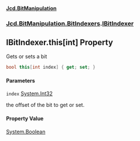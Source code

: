 ﻿#### [Jcd.BitManipulation](index.md 'index')

### [Jcd.BitManipulation.BitIndexers](Jcd.BitManipulation.BitIndexers.md 'Jcd.BitManipulation.BitIndexers').[IBitIndexer](Jcd.BitManipulation.BitIndexers.IBitIndexer.md 'Jcd.BitManipulation.BitIndexers.IBitIndexer')

## IBitIndexer.this[int] Property

Gets or sets a bit

```csharp
bool this[int index] { get; set; }
```

#### Parameters

<a name='Jcd.BitManipulation.BitIndexers.IBitIndexer.this[int].index'></a>

`index` [System.Int32](https://docs.microsoft.com/en-us/dotnet/api/System.Int32 'System.Int32')

the offset of the bit to get or set.

#### Property Value

[System.Boolean](https://docs.microsoft.com/en-us/dotnet/api/System.Boolean 'System.Boolean')